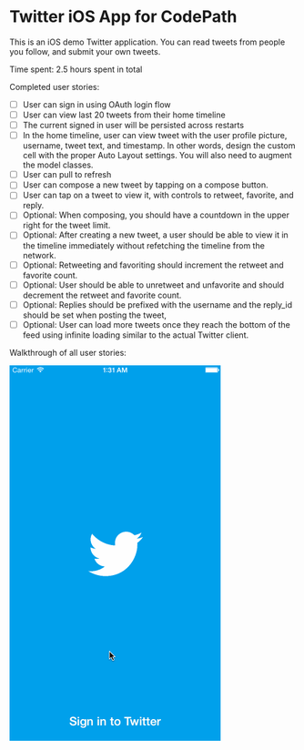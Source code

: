 # Twitter iOS App for CodePath

This is an iOS demo Twitter application. You can read tweets from people you follow, and submit your own tweets.

Time spent: 2.5 hours spent in total

Completed user stories:

* [ ] User can sign in using OAuth login flow
* [ ] User can view last 20 tweets from their home timeline
* [ ] The current signed in user will be persisted across restarts
* [ ] In the home timeline, user can view tweet with the user profile picture, username, tweet text, and timestamp. In other words, design the custom cell with the proper Auto Layout settings. You will also need to augment the model classes.
* [ ] User can pull to refresh
* [ ] User can compose a new tweet by tapping on a compose button.
* [ ] User can tap on a tweet to view it, with controls to retweet, favorite, and reply.
* [ ] Optional: When composing, you should have a countdown in the upper right for the tweet limit.
* [ ] Optional: After creating a new tweet, a user should be able to view it in the timeline immediately without refetching the timeline from the network.
* [ ] Optional: Retweeting and favoriting should increment the retweet and favorite count.
* [ ] Optional: User should be able to unretweet and unfavorite and should decrement the retweet and favorite count.
* [ ] Optional: Replies should be prefixed with the username and the reply_id should be set when posting the tweet,
* [ ] Optional: User can load more tweets once they reach the bottom of the feed using infinite loading similar to the actual Twitter client.

Walkthrough of all user stories:

![Video Walkthrough](walkthrough.gif)
